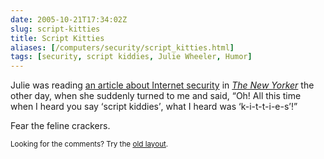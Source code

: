 ```yaml
--- 
date: 2005-10-21T17:34:02Z
slug: script-kitties
title: Script Kitties
aliases: [/computers/security/script_kitties.html]
tags: [security, script kiddies, Julie Wheeler, Humor]
---
```


<p>Julie was reading <a href="http://www.newyorker.com/fact/content/articles/051010fa_fact" title="&#x201c;The Zombie Hunters&#x201d;">an article about Internet security</a> in <a href="http://www.newyorker.com/" title="The New Yorker"><cite>The New Yorker</cite></a> the other day, when she suddenly turned to me and said, <q>Oh! All this time when I heard you say <q>script kiddies</q>, what I heard was <q>k-i-t-t-i-e-s</q>!</q></p>

<p>Fear the feline crackers.</p>

<p class="past"><small>Looking for the comments? Try the <a rel="nofollow" href="//past.justatheory.com/computers/security/script_kitties.html">old layout</a>.</small></p>


